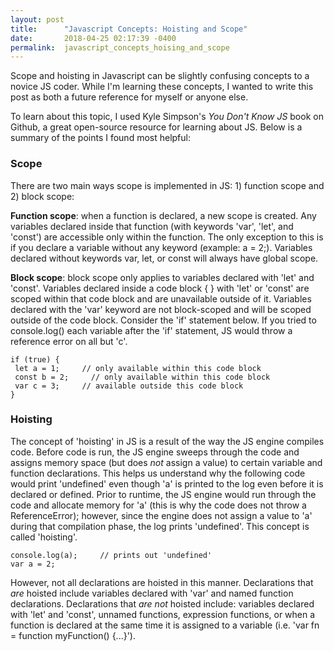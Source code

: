 ```yaml
---
layout: post
title:      "Javascript Concepts: Hoisting and Scope"
date:       2018-04-25 02:17:39 -0400
permalink:  javascript_concepts_hoising_and_scope
---
```



Scope and hoisting in Javascript can be slightly confusing concepts to a novice JS coder. While I'm learning these concepts, I wanted to write this post as both a future reference for myself or anyone else.

To learn about this topic, I used Kyle Simpson's *You Don't Know JS* book on Github, a great open-source resource for learning about JS. Below is a summary of the points I found most helpful:


### Scope

There are two main ways scope is implemented in JS: 1) function scope and 2) block scope: 

**Function scope**: when a function is declared, a new scope is created. Any variables declared inside that function (with keywords 'var', 'let', and 'const') are accessible only within the function. The only exception to this is if you declare a variable without any keyword (example: a = 2;). Variables declared without keywords var, let, or const will always have global scope.

**Block scope**: block scope only applies to variables declared with 'let' and 'const'. Variables declared inside a code block { } with 'let' or 'const' are scoped  within that code block and are unavailable outside of it. Variables declared with the 'var' keyword are not block-scoped and will be scoped outside of the code block. Consider the  'if' statement below. If you tried to console.log() each variable after the 'if' statement, JS would throw a reference error on all but 'c'. 
```
if (true) {
 let a = 1;     // only available within this code block 
 const b = 2;     // only available within this code block
 var c = 3;     // available outside this code block
}
```


### Hoisting

The concept of 'hoisting' in JS is a result of the way the JS engine compiles code. Before code is run, the JS engine sweeps through the code and assigns memory space (but does *not* assign a value) to certain variable and function declarations.  This helps us understand why the following code would print 'undefined' even though 'a' is printed to the log even before it is declared or defined. Prior to runtime, the JS engine would run through the code and allocate memory for 'a' (this is why the code does not throw a ReferenceError); however, since the engine does not assign a value to 'a' during that compilation phase, the log prints 'undefined'. This concept is called 'hoisting'.
```
console.log(a);     // prints out 'undefined'
var a = 2;
```
However, not all declarations are hoisted in this manner. Declarations that *are* hoisted include variables declared with 'var' and named function declarations. Declarations that *are not* hoisted include: variables declared with 'let' and 'const', unnamed functions, expression functions, or when a function is declared at the same time it is assigned to a variable (i.e. 'var fn = function myFunction() {...}').
 
